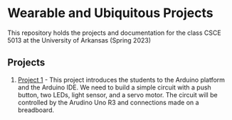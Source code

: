 # Wearable and Ubiquitous Projects

This repository holds the projects and documentation for the class CSCE 5013 at the University of Arkansas (Spring 2023)

## Projects

1. [Project 1](project-1.md) - This project
introduces the students to the Arduino platform and the Arduino IDE. We need to build a simple circuit
with a push button, two LEDs, light sensor, and a servo motor. The circuit will be controlled by the
Arudino Uno R3 and connections made on a breadboard.
